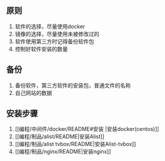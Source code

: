 ## 原则
1. 软件的选择，尽量使用docker
2. 镜像的选择，尽量使用未被修改过的
3. 软件使用第三方时记得备份软件包
4. 控制好软件安装的数量

## 备份
1. 备份软件，第三方软件的安装包，普通文件的名称
2. 自己网站的数据

## 安装步骤
1. [[编程/中间件/docker/README#安装 |安装docker(centos)]]
2. [[编程/制品/alist/README|安装Alist]]
3. [[编程/制品/alist tvbox/README|安装Alist-tvbox]]
4. [[编程/制品/nginx/README|安装nginx]]